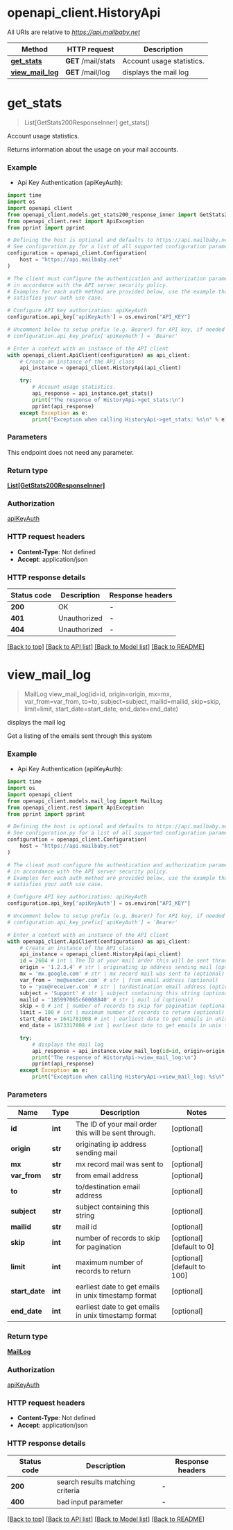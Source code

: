 # openapi_client.HistoryApi

All URIs are relative to *https://api.mailbaby.net*

Method | HTTP request | Description
------------- | ------------- | -------------
[**get_stats**](HistoryApi.md#get_stats) | **GET** /mail/stats | Account usage statistics.
[**view_mail_log**](HistoryApi.md#view_mail_log) | **GET** /mail/log | displays the mail log


# **get_stats**
> List[GetStats200ResponseInner] get_stats()

Account usage statistics.

Returns information about the usage on your mail accounts.

### Example

* Api Key Authentication (apiKeyAuth):
```python
import time
import os
import openapi_client
from openapi_client.models.get_stats200_response_inner import GetStats200ResponseInner
from openapi_client.rest import ApiException
from pprint import pprint

# Defining the host is optional and defaults to https://api.mailbaby.net
# See configuration.py for a list of all supported configuration parameters.
configuration = openapi_client.Configuration(
    host = "https://api.mailbaby.net"
)

# The client must configure the authentication and authorization parameters
# in accordance with the API server security policy.
# Examples for each auth method are provided below, use the example that
# satisfies your auth use case.

# Configure API key authorization: apiKeyAuth
configuration.api_key['apiKeyAuth'] = os.environ["API_KEY"]

# Uncomment below to setup prefix (e.g. Bearer) for API key, if needed
# configuration.api_key_prefix['apiKeyAuth'] = 'Bearer'

# Enter a context with an instance of the API client
with openapi_client.ApiClient(configuration) as api_client:
    # Create an instance of the API class
    api_instance = openapi_client.HistoryApi(api_client)

    try:
        # Account usage statistics.
        api_response = api_instance.get_stats()
        print("The response of HistoryApi->get_stats:\n")
        pprint(api_response)
    except Exception as e:
        print("Exception when calling HistoryApi->get_stats: %s\n" % e)
```



### Parameters
This endpoint does not need any parameter.

### Return type

[**List[GetStats200ResponseInner]**](GetStats200ResponseInner.md)

### Authorization

[apiKeyAuth](../README.md#apiKeyAuth)

### HTTP request headers

 - **Content-Type**: Not defined
 - **Accept**: application/json

### HTTP response details
| Status code | Description | Response headers |
|-------------|-------------|------------------|
**200** | OK |  -  |
**401** | Unauthorized |  -  |
**404** | Unauthorized |  -  |

[[Back to top]](#) [[Back to API list]](../README.md#documentation-for-api-endpoints) [[Back to Model list]](../README.md#documentation-for-models) [[Back to README]](../README.md)

# **view_mail_log**
> MailLog view_mail_log(id=id, origin=origin, mx=mx, var_from=var_from, to=to, subject=subject, mailid=mailid, skip=skip, limit=limit, start_date=start_date, end_date=end_date)

displays the mail log

Get a listing of the emails sent through this system 

### Example

* Api Key Authentication (apiKeyAuth):
```python
import time
import os
import openapi_client
from openapi_client.models.mail_log import MailLog
from openapi_client.rest import ApiException
from pprint import pprint

# Defining the host is optional and defaults to https://api.mailbaby.net
# See configuration.py for a list of all supported configuration parameters.
configuration = openapi_client.Configuration(
    host = "https://api.mailbaby.net"
)

# The client must configure the authentication and authorization parameters
# in accordance with the API server security policy.
# Examples for each auth method are provided below, use the example that
# satisfies your auth use case.

# Configure API key authorization: apiKeyAuth
configuration.api_key['apiKeyAuth'] = os.environ["API_KEY"]

# Uncomment below to setup prefix (e.g. Bearer) for API key, if needed
# configuration.api_key_prefix['apiKeyAuth'] = 'Bearer'

# Enter a context with an instance of the API client
with openapi_client.ApiClient(configuration) as api_client:
    # Create an instance of the API class
    api_instance = openapi_client.HistoryApi(api_client)
    id = 2604 # int | The ID of your mail order this will be sent through. (optional)
    origin = '1.2.3.4' # str | originating ip address sending mail (optional)
    mx = 'mx.google.com' # str | mx record mail was sent to (optional)
    var_from = 'me@sender.com' # str | from email address (optional)
    to = 'you@receiver.com' # str | to/destination email address (optional)
    subject = 'Support' # str | subject containing this string (optional)
    mailid = '185997065c60008840' # str | mail id (optional)
    skip = 0 # int | number of records to skip for pagination (optional) (default to 0)
    limit = 100 # int | maximum number of records to return (optional) (default to 100)
    start_date = 1641781008 # int | earliest date to get emails in unix timestamp format (optional)
    end_date = 1673317008 # int | earliest date to get emails in unix timestamp format (optional)

    try:
        # displays the mail log
        api_response = api_instance.view_mail_log(id=id, origin=origin, mx=mx, var_from=var_from, to=to, subject=subject, mailid=mailid, skip=skip, limit=limit, start_date=start_date, end_date=end_date)
        print("The response of HistoryApi->view_mail_log:\n")
        pprint(api_response)
    except Exception as e:
        print("Exception when calling HistoryApi->view_mail_log: %s\n" % e)
```



### Parameters

Name | Type | Description  | Notes
------------- | ------------- | ------------- | -------------
 **id** | **int**| The ID of your mail order this will be sent through. | [optional] 
 **origin** | **str**| originating ip address sending mail | [optional] 
 **mx** | **str**| mx record mail was sent to | [optional] 
 **var_from** | **str**| from email address | [optional] 
 **to** | **str**| to/destination email address | [optional] 
 **subject** | **str**| subject containing this string | [optional] 
 **mailid** | **str**| mail id | [optional] 
 **skip** | **int**| number of records to skip for pagination | [optional] [default to 0]
 **limit** | **int**| maximum number of records to return | [optional] [default to 100]
 **start_date** | **int**| earliest date to get emails in unix timestamp format | [optional] 
 **end_date** | **int**| earliest date to get emails in unix timestamp format | [optional] 

### Return type

[**MailLog**](MailLog.md)

### Authorization

[apiKeyAuth](../README.md#apiKeyAuth)

### HTTP request headers

 - **Content-Type**: Not defined
 - **Accept**: application/json

### HTTP response details
| Status code | Description | Response headers |
|-------------|-------------|------------------|
**200** | search results matching criteria |  -  |
**400** | bad input parameter |  -  |

[[Back to top]](#) [[Back to API list]](../README.md#documentation-for-api-endpoints) [[Back to Model list]](../README.md#documentation-for-models) [[Back to README]](../README.md)

